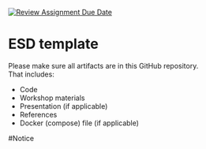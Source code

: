 [![Review Assignment Due Date](https://classroom.github.com/assets/deadline-readme-button-22041afd0340ce965d47ae6ef1cefeee28c7c493a6346c4f15d667ab976d596c.svg)](https://classroom.github.com/a/t1er-CAW)
# ESD template

Please make sure all artifacts are in this GitHub repository.  
That includes:

- Code
- Workshop materials
- Presentation (if applicable)
- References
- Docker (compose) file (if applicable)


#Notice
